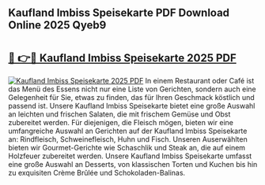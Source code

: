 ## Kaufland Imbiss Speisekarte PDF Download Online 2025 Qyeb9

# <h2><a href="http://gc9atb.nevu.top/?p=Kaufland+Imbiss+Speisekarte">🔗 👉🔴 Kaufland Imbiss Speisekarte 2025 PDF</a></h2>

[![Kaufland Imbiss Speisekarte 2025 PDF](https://i.imgur.com/dBaPXMq.png)](http://gc9atb.nevu.top/?p=Kaufland+Imbiss+Speisekarte)
In einem Restaurant oder Café ist das Menü des Essens nicht nur eine Liste von Gerichten, sondern auch eine Gelegenheit für Sie, etwas zu finden, das für Ihren Geschmack köstlich und passend ist. Unsere Kaufland Imbiss Speisekarte bietet eine große Auswahl an leichten und frischen Salaten, die mit frischem Gemüse und Obst zubereitet werden. Für diejenigen, die Fleisch mögen, bieten wir eine umfangreiche Auswahl an Gerichten auf der Kaufland Imbiss Speisekarte an: Rindfleisch, Schweinefleisch, Huhn und Fisch. Unseren Auserwählten bieten wir Gourmet-Gerichte wie Schaschlik und Steak an, die auf einem Holzfeuer zubereitet werden. Unsere Kaufland Imbiss Speisekarte umfasst eine große Auswahl an Desserts, von klassischen Torten und Kuchen bis hin zu exquisiten Crème Brûlée und Schokoladen-Balinas.

